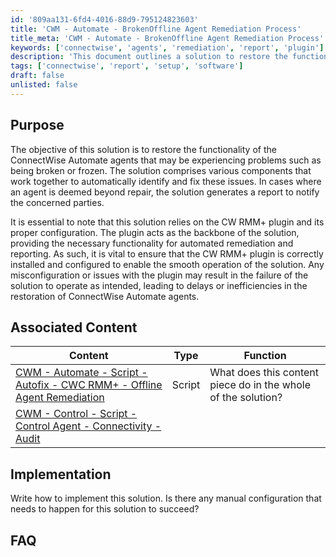 ```yaml
---
id: '809aa131-6fd4-4016-88d9-795124823603'
title: 'CWM - Automate - BrokenOffline Agent Remediation Process'
title_meta: 'CWM - Automate - BrokenOffline Agent Remediation Process'
keywords: ['connectwise', 'agents', 'remediation', 'report', 'plugin']
description: 'This document outlines a solution to restore the functionality of ConnectWise Automate agents that may be broken or frozen. It details the components involved in automatically identifying and fixing issues, as well as the importance of the CW RMM+ plugin for successful implementation.'
tags: ['connectwise', 'report', 'setup', 'software']
draft: false
unlisted: false
---
```


## Purpose

The objective of this solution is to restore the functionality of the ConnectWise Automate agents that may be experiencing problems such as being broken or frozen. The solution comprises various components that work together to automatically identify and fix these issues. In cases where an agent is deemed beyond repair, the solution generates a report to notify the concerned parties.

It is essential to note that this solution relies on the CW RMM+ plugin and its proper configuration. The plugin acts as the backbone of the solution, providing the necessary functionality for automated remediation and reporting. As such, it is vital to ensure that the CW RMM+ plugin is correctly installed and configured to enable the smooth operation of the solution. Any misconfiguration or issues with the plugin may result in the failure of the solution to operate as intended, leading to delays or inefficiencies in the restoration of ConnectWise Automate agents.

## Associated Content

| Content                                                                                       | Type   | Function                                               |
|-----------------------------------------------------------------------------------------------|--------|-------------------------------------------------------|
| [CWM - Automate - Script - Autofix - CWC RMM+ - Offline Agent Remediation](<../cwa/scripts/Autofix - CWC RMM+ - Offline Agent Remediation.md>) | Script | What does this content piece do in the whole of the solution? |
| [CWM - Control - Script - Control Agent - Connectivity - Audit](<../cwa/scripts/ScreenConnect Client - Connectivity - Audit.md>)          |        |                                                       |

## Implementation

Write how to implement this solution. Is there any manual configuration that needs to happen for this solution to succeed?

## FAQ





